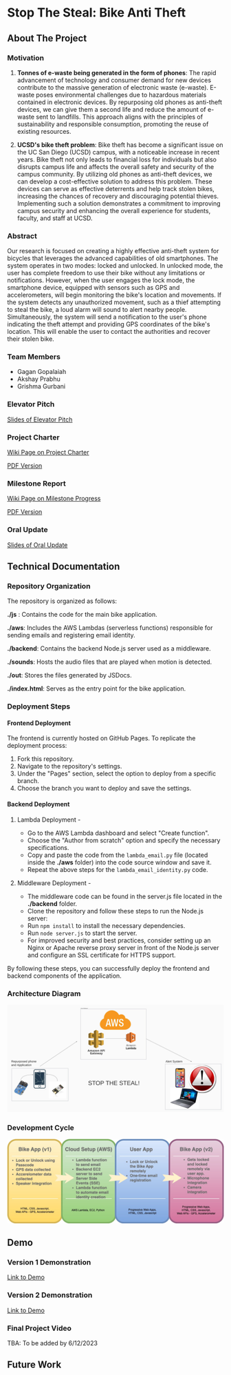 # Stop The Steal: Bike Anti Theft

## About The Project

### Motivation
1. **Tonnes of e-waste being generated in the form of phones**: The rapid advancement of technology and consumer demand for new devices contribute to the massive generation of electronic waste (e-waste). E-waste poses environmental challenges due to hazardous materials contained in electronic devices. By repurposing old phones as anti-theft devices, we can give them a second life and reduce the amount of e-waste sent to landfills. This approach aligns with the principles of sustainability and responsible consumption, promoting the reuse of existing resources.

2. **UCSD's bike theft problem**: Bike theft has become a significant issue on the UC San Diego (UCSD) campus, with a noticeable increase in recent years. Bike theft not only leads to financial loss for individuals but also disrupts campus life and affects the overall safety and security of the campus community. By utilizing old phones as anti-theft devices, we can develop a cost-effective solution to address this problem. These devices can serve as effective deterrents and help track stolen bikes, increasing the chances of recovery and discouraging potential thieves. Implementing such a solution demonstrates a commitment to improving campus security and enhancing the overall experience for students, faculty, and staff at UCSD.

### Abstract

Our research is focused on creating a highly effective anti-theft system for bicycles that leverages the advanced capabilities of old smartphones. The system operates in two modes: locked and unlocked. In unlocked mode, the user has complete freedom to use their bike without any limitations or notifications. However, when the user engages the lock mode, the smartphone device, equipped with sensors such as GPS and accelerometers, will begin monitoring the bike's location and movements. If the system detects any unauthorized movement, such as a thief attempting to steal the bike, a loud alarm will sound to alert nearby people. Simultaneously, the system will send a notification to the user's phone indicating the theft attempt and providing GPS coordinates of the bike's location. This will enable the user to contact the authorities and recover their stolen bike.


### Team Members
- Gagan Gopalaiah
- Akshay Prabhu
- Grishma Gurbani

### Elevator Pitch

[Slides of Elevator Pitch](https://)

### Project Charter

[Wiki Page on Project Charter](https://)

[PDF Version](https://)


### Milestone Report

[Wiki Page on Milestone Progress](https://)

[PDF Version](https://)



### Oral Update

[Slides of Oral Update](https://)


## Technical Documentation

### Repository Organization

The repository is organized as follows:

**./js** : Contains the code for the main bike application.

**./aws**: Includes the AWS Lambdas (serverless functions) responsible for sending emails and registering email identity.

**./backend**: Contains the backend Node.js server used as a middleware.

**./sounds**: Hosts the audio files that are played when motion is detected.

**./out**: Stores the files generated by JSDocs.

**./index.html**: Serves as the entry point for the bike application.


### Deployment Steps

#### Frontend Deployment

The frontend is currently hosted on GitHub Pages. To replicate the deployment process:

1. Fork this repository.
2. Navigate to the repository's settings.
3. Under the "Pages" section, select the option to deploy from a specific branch.
4. Choose the branch you want to deploy and save the settings.


#### Backend Deployment

1. Lambda Deployment - 
    - Go to the AWS Lambda dashboard and select "Create function".
    - Choose the "Author from scratch" option and specify the necessary specifications.
    - Copy and paste the code from the `lambda_email.py` file (located inside the **./aws** folder) into the code source window and save it.
    - Repeat the above steps for the `lambda_email_identity.py` code.

2. Middleware Deployment - 
    - The middleware code can be found in the server.js file located in the **./backend** folder.
    - Clone the repository and follow these steps to run the Node.js server:
    - Run `npm install` to install the necessary dependencies.
    - Run `node server.js` to start the server.
    - For improved security and best practices, consider setting up an Nginx or Apache reverse proxy server in front of the Node.js server and configure an SSL certificate for HTTPS support.

By following these steps, you can successfully deploy the frontend and backend components of the application.


### Architecture Diagram

![architecture diagram](images/arch_diagram.jpeg)

### Development Cycle

![Development Cycle](images/lifecycle.jpg)

## Demo

### Version 1 Demonstration

[Link to Demo](https://www.youtube.com/watch?v=NOQyXAkkuBU)

### Version 2 Demonstration

[Link to Demo](https://www.youtube.com/watch?v=NOQyXAkkuBU)

### Final Project Video

TBA: To be added by 6/12/2023

## Future Work